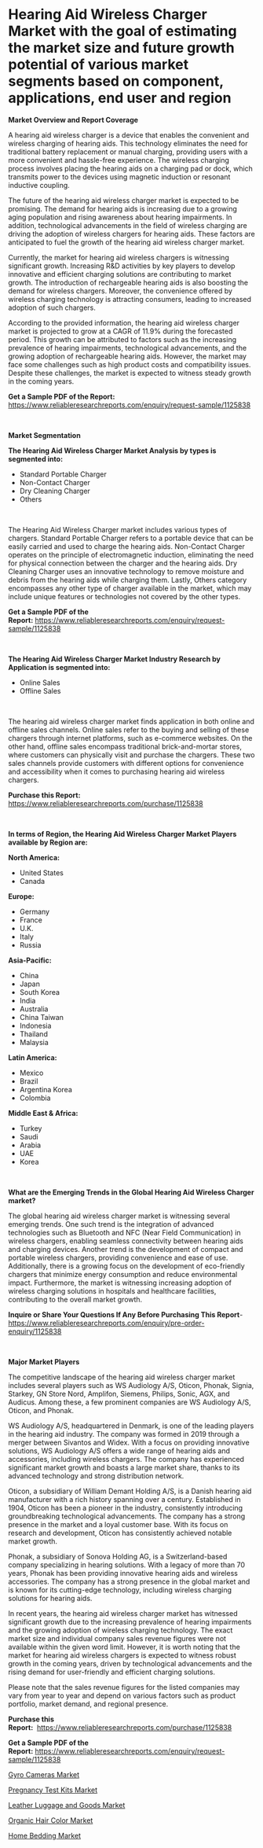 <p><h1>Hearing Aid Wireless Charger Market with the goal of estimating the market size and future growth potential of various market segments based on component, applications, end user and region</h1></p><p><strong>Market Overview and Report Coverage</strong></p>
<p><p>A hearing aid wireless charger is a device that enables the convenient and wireless charging of hearing aids. This technology eliminates the need for traditional battery replacement or manual charging, providing users with a more convenient and hassle-free experience. The wireless charging process involves placing the hearing aids on a charging pad or dock, which transmits power to the devices using magnetic induction or resonant inductive coupling.</p><p>The future of the hearing aid wireless charger market is expected to be promising. The demand for hearing aids is increasing due to a growing aging population and rising awareness about hearing impairments. In addition, technological advancements in the field of wireless charging are driving the adoption of wireless chargers for hearing aids. These factors are anticipated to fuel the growth of the hearing aid wireless charger market.</p><p>Currently, the market for hearing aid wireless chargers is witnessing significant growth. Increasing R&D activities by key players to develop innovative and efficient charging solutions are contributing to market growth. The introduction of rechargeable hearing aids is also boosting the demand for wireless chargers. Moreover, the convenience offered by wireless charging technology is attracting consumers, leading to increased adoption of such chargers.</p><p>According to the provided information, the hearing aid wireless charger market is projected to grow at a CAGR of 11.9% during the forecasted period. This growth can be attributed to factors such as the increasing prevalence of hearing impairments, technological advancements, and the growing adoption of rechargeable hearing aids. However, the market may face some challenges such as high product costs and compatibility issues. Despite these challenges, the market is expected to witness steady growth in the coming years.</p></p>
<p><strong>Get a Sample PDF of the Report:</strong> <a href="https://www.reliableresearchreports.com/enquiry/request-sample/1125838">https://www.reliableresearchreports.com/enquiry/request-sample/1125838</a></p>
<p>&nbsp;</p>
<p><strong>Market Segmentation</strong></p>
<p><strong>The Hearing Aid Wireless Charger Market Analysis by types is segmented into:</strong></p>
<p><ul><li>Standard Portable Charger</li><li>Non-Contact Charger</li><li>Dry Cleaning Charger</li><li>Others</li></ul></p>
<p>&nbsp;</p>
<p><p>The Hearing Aid Wireless Charger market includes various types of chargers. Standard Portable Charger refers to a portable device that can be easily carried and used to charge the hearing aids. Non-Contact Charger operates on the principle of electromagnetic induction, eliminating the need for physical connection between the charger and the hearing aids. Dry Cleaning Charger uses an innovative technology to remove moisture and debris from the hearing aids while charging them. Lastly, Others category encompasses any other type of charger available in the market, which may include unique features or technologies not covered by the other types.</p></p>
<p><strong>Get a Sample PDF of the Report:</strong>&nbsp;<a href="https://www.reliableresearchreports.com/enquiry/request-sample/1125838">https://www.reliableresearchreports.com/enquiry/request-sample/1125838</a></p>
<p>&nbsp;</p>
<p><strong>The Hearing Aid Wireless Charger Market Industry Research by Application is segmented into:</strong></p>
<p><ul><li>Online Sales</li><li>Offline Sales</li></ul></p>
<p>&nbsp;</p>
<p><p>The hearing aid wireless charger market finds application in both online and offline sales channels. Online sales refer to the buying and selling of these chargers through internet platforms, such as e-commerce websites. On the other hand, offline sales encompass traditional brick-and-mortar stores, where customers can physically visit and purchase the chargers. These two sales channels provide customers with different options for convenience and accessibility when it comes to purchasing hearing aid wireless chargers.</p></p>
<p><strong>Purchase this Report:</strong>&nbsp; <a href="https://www.reliableresearchreports.com/purchase/1125838">https://www.reliableresearchreports.com/purchase/1125838</a></p>
<p>&nbsp;</p>
<p><strong>In terms of Region, the Hearing Aid Wireless Charger Market Players available by Region are:</strong></p>
<p>
    <p> <strong> North America: </strong>
        <ul>
            <li>United States</li>
            <li>Canada</li>
        </ul>
        </p> 
    <p> <strong> Europe: </strong>
        <ul>
            <li>Germany</li>
            <li>France</li>
            <li>U.K.</li>
            <li>Italy</li>
            <li>Russia</li>
        </ul>
        </p> 
    <p> <strong> Asia-Pacific: </strong>
        <ul>
            <li>China</li>
            <li>Japan</li>
            <li>South Korea</li>
            <li>India</li>
            <li>Australia</li>
            <li>China Taiwan</li>
            <li>Indonesia</li>
            <li>Thailand</li>
            <li>Malaysia</li>
        </ul>
        </p> 
    <p> <strong> Latin America: </strong>
        <ul>
            <li>Mexico</li>
            <li>Brazil</li>
            <li>Argentina Korea</li>
            <li>Colombia</li>
        </ul>
        </p> 
    <p> <strong> Middle East & Africa: </strong>
        <ul>
            <li>Turkey</li>
            <li>Saudi</li>
            <li>Arabia</li>
            <li>UAE</li>
            <li>Korea</li>
        </ul>
    </p>
    </p>
<p>&nbsp;</p>
<p><strong>What are the Emerging Trends in the Global Hearing Aid Wireless Charger market?</strong></p>
<p><p>The global hearing aid wireless charger market is witnessing several emerging trends. One such trend is the integration of advanced technologies such as Bluetooth and NFC (Near Field Communication) in wireless chargers, enabling seamless connectivity between hearing aids and charging devices. Another trend is the development of compact and portable wireless chargers, providing convenience and ease of use. Additionally, there is a growing focus on the development of eco-friendly chargers that minimize energy consumption and reduce environmental impact. Furthermore, the market is witnessing increasing adoption of wireless charging solutions in hospitals and healthcare facilities, contributing to the overall market growth.</p></p>
<p><strong>Inquire or Share Your Questions If Any Before Purchasing This Report</strong>- <a href="https://www.reliableresearchreports.com/enquiry/pre-order-enquiry/1125838">https://www.reliableresearchreports.com/enquiry/pre-order-enquiry/1125838</a></p>
<p>&nbsp;</p>
<p><strong>Major Market Players</strong></p>
<p><p>The competitive landscape of the hearing aid wireless charger market includes several players such as WS Audiology A/S, Oticon, Phonak, Signia, Starkey, GN Store Nord, Amplifon, Siemens, Philips, Sonic, AGX, and Audicus. Among these, a few prominent companies are WS Audiology A/S, Oticon, and Phonak.</p><p>WS Audiology A/S, headquartered in Denmark, is one of the leading players in the hearing aid industry. The company was formed in 2019 through a merger between Sivantos and Widex. With a focus on providing innovative solutions, WS Audiology A/S offers a wide range of hearing aids and accessories, including wireless chargers. The company has experienced significant market growth and boasts a large market share, thanks to its advanced technology and strong distribution network.</p><p>Oticon, a subsidiary of William Demant Holding A/S, is a Danish hearing aid manufacturer with a rich history spanning over a century. Established in 1904, Oticon has been a pioneer in the industry, consistently introducing groundbreaking technological advancements. The company has a strong presence in the market and a loyal customer base. With its focus on research and development, Oticon has consistently achieved notable market growth.</p><p>Phonak, a subsidiary of Sonova Holding AG, is a Switzerland-based company specializing in hearing solutions. With a legacy of more than 70 years, Phonak has been providing innovative hearing aids and wireless accessories. The company has a strong presence in the global market and is known for its cutting-edge technology, including wireless charging solutions for hearing aids.</p><p>In recent years, the hearing aid wireless charger market has witnessed significant growth due to the increasing prevalence of hearing impairments and the growing adoption of wireless charging technology. The exact market size and individual company sales revenue figures were not available within the given word limit. However, it is worth noting that the market for hearing aid wireless chargers is expected to witness robust growth in the coming years, driven by technological advancements and the rising demand for user-friendly and efficient charging solutions.</p><p>Please note that the sales revenue figures for the listed companies may vary from year to year and depend on various factors such as product portfolio, market demand, and regional presence.</p></p>
<p><strong>Purchase this Report:</strong>&nbsp;&nbsp;<a href="https://www.reliableresearchreports.com/purchase/1125838">https://www.reliableresearchreports.com/purchase/1125838</a></p>
<p></p>
<p><strong>Get a Sample PDF of the Report:</strong>&nbsp;<a href="https://www.reliableresearchreports.com/enquiry/request-sample/1125838">https://www.reliableresearchreports.com/enquiry/request-sample/1125838</a></p>
<p><p><a href="https://github.com/sofyaavrova/Market-Research-Report-List-2/blob/main/gyro-cameras-market.md">Gyro Cameras Market</a></p><p><a href="https://github.com/melchekhinf/Market-Research-Report-List-2/blob/main/pregnancy-test-kits-market.md">Pregnancy Test Kits Market</a></p><p><a href="https://github.com/merzlyukov93/Market-Research-Report-List-2/blob/main/leather-luggage-and-goods-market.md">Leather Luggage and Goods Market</a></p><p><a href="https://github.com/zebdakicsin/Market-Research-Report-List-2/blob/main/organic-hair-color-market.md">Organic Hair Color Market</a></p><p><a href="https://github.com/kholmovskayalyudmila/Market-Research-Report-List-2/blob/main/home-bedding-market.md">Home Bedding Market</a></p></p>
